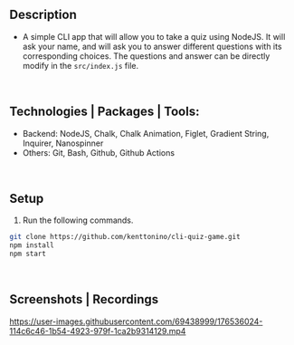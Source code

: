 ## Description
- A simple CLI app that will allow you to take a quiz using NodeJS. It will ask your name, and will ask you to answer different questions with its corresponding choices. The questions and answer can be directly modify in the `src/index.js` file.

<br />

## Technologies | Packages | Tools:
- Backend: NodeJS, Chalk, Chalk Animation, Figlet, Gradient String, Inquirer, Nanospinner
- Others: Git, Bash, Github, Github Actions

<br />

## Setup
1. Run the following commands.
```bash
git clone https://github.com/kenttonino/cli-quiz-game.git
npm install
npm start
```

<br />

## Screenshots | Recordings
https://user-images.githubusercontent.com/69438999/176536024-114c6c46-1b54-4923-979f-1ca2b9314129.mp4
